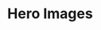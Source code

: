 ---
layout: default
title: Hero Images
nav_order: 20
description: 
has_children: true
permalink: 

---